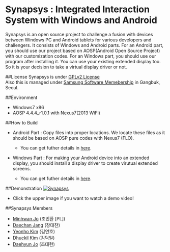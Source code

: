 # Synapsys : Integrated Interaction System with Windows and Android

Synapsys is an open source project to challenge a fusion with devices between Windows PC and Android tablets for various developers and challengers.
It consists of Windows and Android parts. For an Android part, you should use our project based on AOSP(Android Open Source Project)
with our customization codes. For an Windows part, you should use our program after installing it. You can use your existing extended display too. So it is your decision to take a virtual display driver or not.

##License
Synapsys is under [GPLv2 License](https://www.gnu.org/licenses/gpl-2.0.html)
<br>Also this is managed under [Samsung Software Memebership](http://www.secmem.org/) in Gangbuk, Seoul.

##Environment
- Windows7 x86
- AOSP 4.4.4_r1.0.1 with Nexus7(2013 WiFi)

##How to Build
- Android Part : Copy files into proper locations. We locate these files as it should be based on AOSP pure codes with Nexus7 (FLO).
  - You can get futher details in [here](https://github.com/TeamSynapsys/Synapsys/wiki/Framework-Build).

- Windows Part : For making your Android device into an extended display, you should install a display driver to create virutual extended screens. 
  - You can get futher details in [here](https://github.com/TeamSynapsys/Synapsys/wiki/Windows-Program-Install). 

##Demonstration
[![Synapsys](http://img.youtube.com/vi/Z26Xl9vzILI/0.jpg)](https://youtu.be/Z26Xl9vzILI "Go into the Synapsys!")
- Click the upper image if you want to watch a demo video!

##Synapsys Members
- [Minhwan Jo](https://github.com/jominhwan) (조민환 [PL])
- [Daechan Jang](https://github.com/Beerholic) (장대찬)
- [Yeonho Kim](https://github.com/YeonhoKim) (김연호)
- [Dhuckil Kim](https://github.com/Dhuckilkim) (김덕일)
- [Daehyun Jo]() (조대현)  
